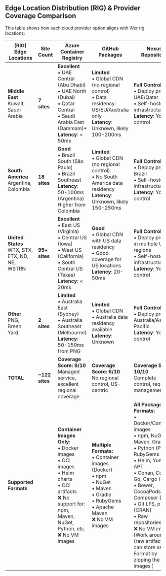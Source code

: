 ## Edge Location Distribution (RIG) & Provider Coverage Comparison

This table shows how each cloud provider option aligns with Wer rig locations:

| (RIG) Edge Locations | Site Count | **Azure Container Registry** | **GitHub Packages** | **Nexus Repository** |
|---------------------|------------|------------------------------|---------------------|----------------------|
| **Middle East**<br>Kuwait, Saudi Arabia | **7 sites** |  **Excellent**<br>• UAE Central (Abu Dhabi)<br>• UAE North (Dubai)<br>• Qatar Central<br>• Saudi Arabia East (Dammam)*<br>**Latency**: < 50ms |  **Limited**<br>• Global CDN (no regional control)<br>• Data residency: US/EU/Australia only<br>**Latency**: Unknown, likely 100-200ms |  **Full Control**<br>• Deploy proxy in UAE/Qatar<br>• Self-hosted infrastructure<br>**Latency**: You control |
| **South America**<br>Argentina, Colombia | **18 sites** |  **Good**<br>• Brazil South (São Paulo)<br>• Brazil Southeast<br>**Latency**: 50-100ms (Argentina)<br>Higher from Colombia |  **Limited**<br>• Global CDN (no regional control)<br>• No South America data residency<br>**Latency**: Unknown, likely 150-250ms |  **Full Control**<br>• Deploy proxy in Brazil<br>• Self-hosted infrastructure<br>**Latency**: You control |
| **United States**<br>WTX, STX, ETX, ND, NE, WSTRN | **95+ sites** |  **Excellent**<br>• East US (Virginia)<br>• Central US (Iowa)<br>• West US (California)<br>• South Central US (Texas)<br>**Latency**: < 20ms |  **Good**<br>• Global CDN with US data residency<br>• Good coverage for US locations<br>**Latency**: 20-50ms |  **Full Control**<br>• Deploy proxies in multiple US regions<br>• Self-hosted infrastructure<br>**Latency**: You control |
| **Other**<br>PNG, Breen Yard | **2 sites** |  **Limited**<br>• Australia East (Sydney)<br>• Australia Southeast (Melbourne)<br>**Latency**: 50-150ms from PNG |  **Limited**<br>• Global CDN<br>• Australia data residency available<br>**Latency**: Unknown |  **Full Control**<br>• Deploy proxy in Australia/Asia-Pacific<br>**Latency**: You control |
| **TOTAL** | **~122 sites** | **Coverage Score: 9/10**<br>Managed service, excellent regional coverage | **Coverage Score: 6/10**<br>No regional control, US-centric | **Coverage Score: 10/10**<br>Complete control, requires management |
| **Supported Formats** | | **Container Images Only:**<br>• Docker images<br>• OCI images<br>• Helm charts<br>• OCI artifacts<br>❌ No support for: npm, Maven, NuGet, Python, etc.<br>❌ No VM images | **Multiple Formats:**<br>• Container images (Docker)<br>• npm<br>• NuGet<br>• Maven<br>• Gradle<br>• RubyGems<br>• Apache Maven<br>❌ No VM images | **All Package Formats:**<br>• Docker/Container images<br>• npm, NuGet, Maven, Gradle<br>• Python (PyPI), RubyGems<br>• Helm, Yum, APT<br>• Conan, Conda, Go, Cargo (Rust)<br>• Bower, CocoaPods, Composer (PHP)<br>• Git LFS, p2, R (CRAN)<br>• Raw repositories<br>❌ No VM images (Work around (raw artifacts) we can store as Raw Format by zipping the images )|
